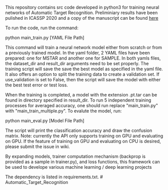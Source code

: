 This repository contains src code developed in python3 for training neural networks of Automatic 
Target Recognition. Preliminiary results have been pulished 
in ICASSP 2020 and a copy of the manuscript can be found [here](http://shanbhag.ece.illinois.edu/publications/ICASSP_dbouk_2020.pdf)


To run the code, run the command:

python main_train.py [YAML File Path]

This command will train a neural network model either from scratch or from a 
previously trained model. In the yaml folder, 2 YAML files have been prepared: one
for MSTAR and another one for SAMPLE. In both yamls files, the dataset_dir and result_dir
arguments need to be set properly. The training script will save the save the best model as
specified in the yaml file. It also offers an option to split the training data to create
a validation set. If use_validation is set to False, then the script will save the model with
either the best test error or test loss. 

When the training is completed, a model with the extension .pt.tar can be found in directory 
specified in result_dir. To run 5 independent training processes for averaged accuracy, one should run replace "main_train.py" with "main_train_multiple.py". To evalute the model, run:

python main_eval.py [Model File Path]

The script will print the classification accuracy and draw the confusion matrix. Note: currently
the API only supports training on GPU and evaluating on GPU. If the feature of training on GPU and 
evaluating on CPU is desired, please submit the issue in wiki.

By expanding models, trainer computation mechanism (backprop is provided as a sample in trainer.py), and loss functions, this framework can be used to develope various machine learning / deep learning projects

The dependency is listed in requirements.txt. # Automatic_Target_Recognition
